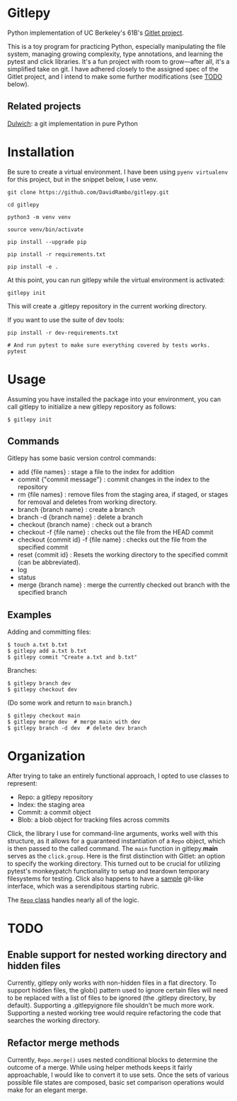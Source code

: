 # Gitlepy

Python implementation of UC Berkeley's 61B's [Gitlet project](https://sp21.datastructur.es/materials/proj/proj2/proj2).

This is a toy program for practicing Python, especially manipulating the file
system, managing growing complexity, type annotations, and learning the pytest and click libraries.
It's a fun project with room to grow—after all, it's a simplified take on git.
I have adhered closely to the assigned spec of the Gitlet project, and I intend
to make some further modifications (see [TODO](#TODO) below).

## Related projects

[Dulwich](https://github.com/jelmer/dulwich/): a git implementation in pure Python

# Installation

Be sure to create a virtual environment.
I have been using `pyenv virtualenv` for this project, but in the snippet below, I use venv.

```
git clone https://github.com/DavidRambo/gitlepy.git

cd gitlepy

python3 -m venv venv

source venv/bin/activate

pip install --upgrade pip

pip install -r requirements.txt

pip install -e .
```

At this point, you can run gitlepy while the virtual environment is activated:
```
gitlepy init
```
This will create a .gitlepy repository in the current working directory.

If you want to use the suite of dev tools:
```
pip install -r dev-requirements.txt

# And run pytest to make sure everything covered by tests works.
pytest
```

# Usage
Assuming you have installed the package into your environment, you can call gitlepy
to initialize a new gitlepy repository as follows:
```
$ gitlepy init
```

## Commands
Gitlepy has some basic version control commands:
- add {file names} : stage a file to the index for addition
- commit {"commit message"} : commit changes in the index to the repository
- rm {file names} : remove files from the staging area, if staged, or stages
                   for removal and deletes from working directory.
- branch {branch name} : create a branch
- branch -d {branch name} : delete a branch
- checkout {branch name} : check out a branch
- checkout -f {file name} : checks out the file from the HEAD commit
- checkout {commit id} -f {file name} : checks out the file from the specified commit
- reset {commit id} : Resets the working directory to the specified commit (can be abbreviated).
- log
- status
- merge {branch name} : merge the currently checked out branch with the specified branch

## Examples

Adding and committing files:
```
$ touch a.txt b.txt
$ gitlepy add a.txt b.txt
$ gitlepy commit "Create a.txt and b.txt"
```
Branches:
```
$ gitlepy branch dev
$ gitlepy checkout dev
```
(Do some work and return to `main` branch.)
```
$ gitlepy checkout main
$ gitlepy merge dev  # merge main with dev
$ gitlepy branch -d dev  # delete dev branch
```

# Organization

After trying to take an entirely functional approach, I opted to use classes to represent:
- Repo: a gitlepy repository
- Index: the staging area
- Commit: a commit object
- Blob: a blob object for tracking files across commits

Click, the library I use for command-line arguments, works well with this structure,
as it allows for a guaranteed instantiation of a `Repo` object, which is then passed
to the called command. The `main` function in gitlepy.__main__ serves as the `click.group`.
Here is the first distinction with Gitlet: an option to specify the working directory.
This turned out to be crucial for utilizing pytest's monkeypatch functionality to setup
and teardown temporary filesystems for testing.
Click also happens to have a [sample](https://click.palletsprojects.com/en/8.1.x/complex/#building-a-git-clone)
git-like interface, which was a serendipitous starting rubric.

The [`Repo` class](src/gitlepy/repository.py) handles nearly all of the logic.

# TODO

## Enable support for nested working directory and hidden files
Currently, gitlepy only works with non-hidden files in a flat directory.
To support hidden files, the glob() pattern used to ignore certain files will need to be
replaced with a list of files to be ignored (the .gitlepy directory, by default).
Supporting a .gitlepyignore file shouldn't be much more work.
Supporting a nested working tree would require refactoring the code that searches the working directory.

## Refactor merge methods
Currently, `Repo.merge()` uses nested conditional blocks to determine the outcome of
a merge. While using helper methods keeps it fairly approachable,
I would like to convert it to use sets.
Once the sets of various possible file states are composed,
basic set comparison operations would make for an elegant merge.

